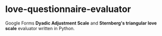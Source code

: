 # love-questionnaire-evaluator
Google Forms **Dyadic Adjustment Scale** and **Sternberg's triangular love scale** evaluator written in Python.
